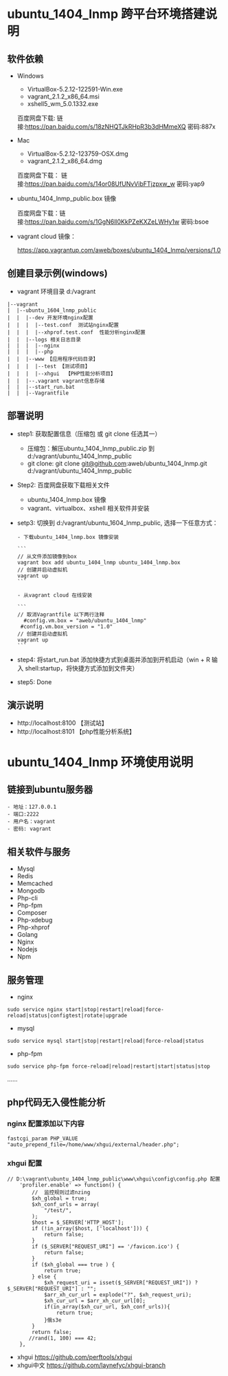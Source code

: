 # ubuntu_1404_lnmp 跨平台环境搭建说明

## 软件依赖

- Windows 
  - VirtualBox-5.2.12-122591-Win.exe
  - vagrant_2.1.2_x86_64.msi
  - xshell5_wm_5.0.1332.exe
  
  百度网盘下载: 链接:https://pan.baidu.com/s/18zNHQTJkRHpR3b3dHMmeXQ  密码:887x
  
- Mac
  - VirtualBox-5.2.12-123759-OSX.dmg
  - vagrant_2.1.2_x86_64.dmg
  
  百度网盘下载： 链接:https://pan.baidu.com/s/14or08UfUNvVibFTjzpxw_w  密码:yap9
  
- ubuntu_1404_lnmp_public.box 镜像

	百度网盘下载：链接:https://pan.baidu.com/s/1GgN6ll0KkPZeKXZeLWHy1w  密码:bsoe
	
- vagrant cloud 镜像：
   
   https://app.vagrantup.com/aweb/boxes/ubuntu_1404_lnmp/versions/1.0
	
## 创建目录示例(windows)

- vagrant 环境目录 d:/vagrant

```
|--vagrant
|  |--ubuntu_1604_lnmp_public
|  |  |--dev 开发环境nginx配置
|  |  |  |--test.conf  测试站nginx配置
|  |  |  |--xhprof.test.conf  性能分析nginx配置
|  |  |--logs 相关日志目录
|  |  |  |--nginx
|  |  |  |--php
|  |  |--www 【应用程序代码目录】
|  |  |  |--test 【测试项目】
|  |  |  |--xhgui  【PHP性能分析项目】
|  |  |--.vagrant vagrant信息存储
|  |  |--start_run.bat
|  |  |--Vagrantfile
```

##  部署说明
- step1: 获取配置信息（压缩包 或 git clone 任选其一）
     - 压缩包：解压ubuntu_1404_lnmp_public.zip 到 d:/vagrant/ubuntu_1404_lnmp_public
     - git clone: git clone git@github.com:aweb/ubuntu_1404_lnmp.git d:/vagrant/ubuntu_1404_lnmp_public

- Step2: 百度网盘获取下载相关文件
	- ubuntu_1404_lnmp.box 镜像
	- vagrant、virtualbox、xshell 相关软件并安装

- setp3: 切换到 d:/vagrant/ubuntu_1604_lnmp_public, 选择一下任意方式：

	  - 下载ubuntu_1404_lnmp.box 镜像安装
	  
	  ```
	  // 从文件添加镜像到box
	  vagrant box add ubuntu_1404_lnmp ubuntu_1404_lnmp.box
	  // 创建并启动虚拟机
	  vagrant up 
	  ```
	  
	  - 从vagrant cloud 在线安装
	  
	  ```
	  // 取消Vagrantfile 以下两行注释
	    #config.vm.box = "aweb/ubuntu_1404_lnmp"
       #config.vm.box_version = "1.0"
	  // 创建并启动虚拟机
	  vagrant up 
	  ```
	  
- step4: 将start_run.bat 添加快捷方式到桌面并添加到开机启动（win + R 输入 shell:startup，将快捷方式添加到文件夹）

- step5: Done 

## 演示说明
- http://localhost:8100 【测试站】
- http://localhost:8101 【php性能分析系统】


# ubuntu_1404_lnmp 环境使用说明

## 链接到ubuntu服务器
    - 地址：127.0.0.1 
    - 端口:2222 
    - 用户名：vagrant 
    - 密码: vagrant
    
## 相关软件与服务
- Mysql
- Redis
- Memcached
- Mongodb
- Php-cli
- Php-fpm
- Composer
- Php-xdebug
- Php-xhprof
- Golang
- Nginx
- Nodejs
- Npm

## 服务管理
- nginx

``` 
sudo service nginx start|stop|restart|reload|force-reload|status|configtest|rotate|upgrade
```
- mysql

``` 
sudo service mysql start|stop|restart|reload|force-reload|status
```
- php-fpm

``` 
sudo service php-fpm force-reload|reload|restart|start|status|stop  
```
……

## php代码无入侵性能分析
### nginx 配置添加以下内容
```shell
fastcgi_param PHP_VALUE "auto_prepend_file=/home/www/xhgui/external/header.php";
```

### xhgui 配置
```shell
// D:\vagrant\ubuntu_1404_lnmp_public\www\xhgui\config\config.php 配置
    'profiler.enable' => function() {
        //  监控规则过滤nzing
        $xh_global = true;
        $xh_conf_urls = array(
            "/test/",
        );
        $host = $_SERVER['HTTP_HOST'];
        if (!in_array($host, ['localhost'])) {
            return false;
        }
        if ($_SERVER["REQUEST_URI"] == '/favicon.ico') {
            return false;
        }
        if ($xh_global === true ) {
            return true;
        } else {
            $xh_request_uri = isset($_SERVER["REQUEST_URI"]) ? $_SERVER["REQUEST_URI"] : "";
            $arr_xh_cur_url = explode("?", $xh_request_uri);
            $xh_cur_url = $arr_xh_cur_url[0];
            if(in_array($xh_cur_url, $xh_conf_urls)){
                return true;
            }俄s3e
        }
        return false;
       //rand(1, 100) === 42;
    },
```
- xhgui https://github.com/perftools/xhgui
- xhgui中文 https://github.com/laynefyc/xhgui-branch